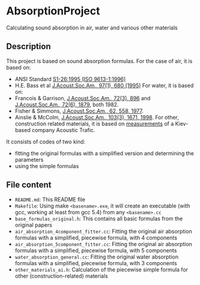 # AbsorptionProject
Calculating sound absorption in air, water and various other materials

## Description
This project is based on sound absorption formulas. For the case of air, it is based on:
- ANSI Standard [S1-26:1995 (ISO 9613-1:1996)](https://puc.sd.gov/commission/dockets/electric/2019/el19-003/KMExhibit9.pdf)
- H.E. Bass et al [J.Acoust.Soc.Am., 97(1), 680 (1995)](https://calhoun.nps.edu/handle/10945/62134)
For water, it is based on:
- Francois & Garrison, [J.Acoust.Soc.Am., 72(3), 896](https://asa.scitation.org/doi/10.1121/1.388170) and [J.Acoust.Soc.Am., 72(6), 1879](https://asa.scitation.org/doi/10.1121/1.388673), both 1982.
- Fisher & Simmons, [J.Acoust.Soc.Am., 62, 558, 1977](https://asa.scitation.org/doi/10.1121/1.381574).
- Ainslie & McColm, [J.Acoust.Soc.Am., 103(3), 1671, 1998](https://asa.scitation.org/doi/10.1121/1.421258).
For other, construction related materials, it is based on [measurements](https://www.acoustic.ua/st/web_absorption_data_eng.pdf) of a Kiev-based company Acoustic Trafic.

It consists of codes of two kind:
- fitting the original formulas with a simplified version and determining the parameters
- using the simple formulas

## File content
- `README.md`: This README file
- `Makefile`: Using make `<basename>.exe`, it will create an executable (with gcc, working at least from gcc 5.4) from any `<basename>.cc`
- `base_formulas_original.h`: This contains all basic formulas from the original papers
- `air_absorption_4component_fitter.cc`: Fitting the original air absorption formulas with a simplified, piecewise formula, with 4 components
- `air_absorption_5component_fitter.cc`: Fitting the original air absorption formulas with a simplified, piecewise formula, with 5 components
- `water_absorption_general.cc`: Fitting the original water absorption formulas with a simplified, piecewise formula, with 3 components
- `other_materials_ai.h`: Calculation of the piecewise simple formula for other (construction-related) materials
